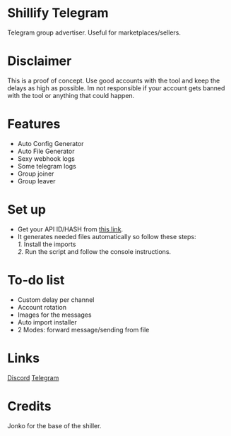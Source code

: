 # Shillify Telegram
 Telegram group advertiser. Useful for marketplaces/sellers.
# Disclaimer 
 This is a proof of concept. Use good accounts with the tool and keep the delays as high as possible. Im not responsible if your account gets banned with the tool or anything that could happen.
# Features
 - Auto Config Generator
 - Auto File Generator
 - Sexy webhook logs
 - Some telegram logs
 - Group joiner
 - Group leaver
# Set up
 - Get your API ID/HASH from [this link](https://my.telegram.org/auth). 
 - It generates needed files automatically so follow these steps:<br />
   *1.* Install the imports<br />
   *2.* Run the script and follow the console instructions.<br />
# To-do list
 - Custom delay per channel
 - Account rotation
 - Images for the messages
 - Auto import installer
 - 2 Modes: forward message/sending from file
# Links
 [Discord](https://discord.gg/kws)
 [Telegram](https://t.me/kwaytv)
# Credits
 Jonko for the base of the shiller.
